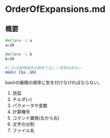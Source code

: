 # OrderOfExpansions.md
## 概要

```bash
declare -i a
a=10

declare -i b
b=20

#これは展開順序の関係で正しく表現出来ない
mkdir {$a..$b}
```

bashの展開の順序に気を付けなければならない。
1. 括弧
2. チルダ(~)
3. パラメータや変数
4. 計算機号
5. コマンド置換(左から右)
6. 文字の分割
7. ファイル名
